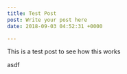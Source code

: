 ```yaml
---
title: Test Post
post: Write your post here
date: 2018-09-03 04:52:31 +0000

---
```

This is a test post to see how this works

asdf